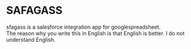# SAFAGASS
sfagass is a salesforce integration app for googlespreadsheet.  
The reason why you write this in English is that English is better. I do not understand English.